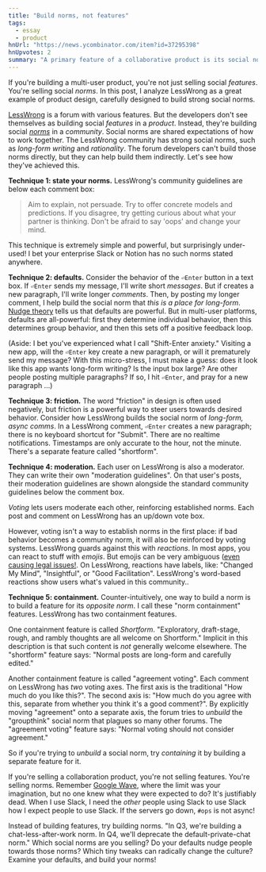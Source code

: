 ```yaml
---
title: "Build norms, not features"
tags:
  - essay
  - product
hnUrl: "https://news.ycombinator.com/item?id=37295398"
hnUpvotes: 2
summary: "A primary feature of a collaborative product is its social norms. I look at LessWrong, a forum product, and show it builds its unique social norms."
---
```


If you're building a multi-user product, you're not just selling social _features_.
You're selling social _norms_.
In this post, I analyze LessWrong as a great example of product design,
carefully designed to build strong social norms.

[LessWrong](https://www.lesswrong.com/) is a forum with various features.
But the developers don't see themselves as building social _features_ in a _product_.
Instead, they're building social [_norms_](https://en.wikipedia.org/wiki/Social_norm) in a _community_.
Social norms are shared expectations of how to work together.
The LessWrong community has strong social norms,
such as _long-form writing_ and _rationality_.
The forum developers can't build those norms directly,
but they can help build them indirectly.
Let's see how they've achieved this.

**Technique 1: state your norms.**
LessWrong's community guidelines are below each comment box:

> Aim to explain, not persuade.
> Try to offer concrete models and predictions.
> If you disagree, try getting curious about what your partner is thinking.
> Don't be afraid to say 'oops' and change your mind.

This technique is extremely simple and powerful,
but surprisingly under-used!
I bet your enterprise Slack or Notion has no such norms stated anywhere.

**Technique 2: defaults.**
Consider the behavior of the `⏎Enter` button in a text box.
If `⏎Enter` sends my message, I'll write short _messages_.
But if creates a new paragraph, I'll write longer _comments_.
Then, by posting my longer comment,
I help build the social norm that _this is a place for long-form_.
[Nudge theory](https://en.wikipedia.org/wiki/Nudge_theory) tells us that defaults are powerful.
But in multi-user platforms, defaults are all-powerful:
first they determine individual behavior,
then this determines group behavior,
and then this sets off a positive feedback loop.

(Aside: I bet you've experienced what I call "Shift-Enter anxiety."
Visiting a new app, will the `⏎Enter` key create a new paragraph,
or will it prematurely send my message?
With this micro-stress, I must make a guess:
does it look like this app wants long-form writing?
Is the input box large?
Are other people posting multiple paragraphs?
If so, I hit `⏎Enter`, and pray for a new paragraph ...)

**Technique 3: friction.**
The word "friction" in design is often used negatively,
but friction is a powerful way to steer users towards desired behavior.
Consider how LessWrong builds the social norm of _long-form, async comms_.
In a LessWrong comment, `⏎Enter` creates a new paragraph; there is no keyboard shortcut for "Submit".
There are no realtime notifications.
Timestamps are only accurate to the hour, not the minute.
There's a separate feature called "shortform".

**Technique 4: moderation.**
Each user on LessWrong is also a moderator.
They can write their own "moderation guidelines".
On that user's posts,
their moderation guidelines are shown alongside the standard community guidelines below the comment box.

_Voting_ lets users moderate each other, reinforcing established norms.
Each post and comment on LessWrong has an up/down vote box.

However, voting isn't a way to establish norms in the first place:
if bad behavior becomes a community norm,
it will also be reinforced by voting systems.
LessWrong guards against this with _reactions_.
In most apps, you can react to stuff with _emojis_.
But emojis can be very ambiguous ([even causing legal issues!](https://tidbits.com/2023/07/22/the-unbearable-ambiguity-of-emoji/).
On LessWrong, reactions have labels, like:
"Changed My Mind", "Insightful", or "Good Facilitation".
LessWrong's word-based reactions show users what's valued in this community..

**Technique 5: containment.**
Counter-intuitively, one way to build a norm is to build a feature for its _opposite norm_.
I call these "norm containment" features.
LessWrong has two containment features.

One containment feature is called _Shortform_.
"Exploratory, draft-stage, rough, and rambly thoughts are all welcome on Shortform."
Implicit in this description is that such content is _not_ generally welcome elsewhere.
The "shortform" feature says: "Normal posts are long-form and carefully edited."

Another containment feature is called "agreement voting".
Each comment on LessWrong has _two_ voting axes.
The first axis is the traditional "How much do you like this?".
The second axis is: "How much do you agree with this, separate from whether you think it's a good comment?".
By explicitly moving "agreement" onto a separate axis,
the forum tries to _unbuild_ the "groupthink" social norm that plagues so many other forums.
The "agreement voting" feature says: "Normal voting should not consider agreement."

So if you're trying to _unbuild_ a social norm,
try _containing_ it by building a separate feature for it.

If you're selling a collaboration product, you're not selling features.
You're selling norms.
Remember [Google Wave](https://en.wikipedia.org/wiki/Google_Wave),
where the limit was your imagination,
but no one knew what they were expected to do?
It's justifiably dead.
When I use Slack,
I need the _other_ people using Slack to use Slack how I expect people to use Slack.
If the servers go down, `#ops` is not async!

Instead of building features, try building norms.
"In Q3, we're building a chat-less-after-work norm.
In Q4, we'll deprecate the default-private-chat norm."
Which social norms are you selling?
Do your defaults nudge people towards those norms?
Which tiny tweaks can radically change the culture?
Examine your defaults, and build your norms!
